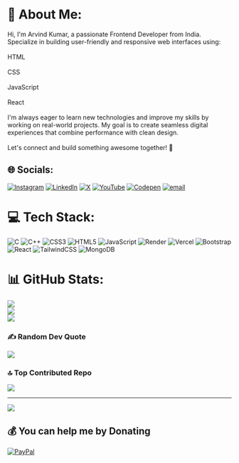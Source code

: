 # 💫 About Me:
Hi, I'm Arvind Kumar, a passionate Frontend Developer from India. Specialize in building user-friendly and responsive web interfaces using:<br><br>HTML<br><br>CSS<br><br>JavaScript<br><br>React<br><br>I'm always eager to learn new technologies and improve my skills by working on real-world projects. My goal is to create seamless digital experiences that combine performance with clean design.<br><br>Let's connect and build something awesome together! 🚀


## 🌐 Socials:
[![Instagram](https://img.shields.io/badge/Instagram-%23E4405F.svg?logo=Instagram&logoColor=white)](https://instagram.com/aviii_prajapati_) [![LinkedIn](https://img.shields.io/badge/LinkedIn-%230077B5.svg?logo=linkedin&logoColor=white)](https://linkedin.com/in/arvind-kumar-a532a3315) [![X](https://img.shields.io/badge/X-black.svg?logo=X&logoColor=white)](https://x.com/@yoursdeveloper) [![YouTube](https://img.shields.io/badge/YouTube-%23FF0000.svg?logo=YouTube&logoColor=white)](https://youtube.com/@YoursDeveloper) [![Codepen](https://img.shields.io/badge/Codepen-000000?logo=codepen&logoColor=white)](https://codepen.io/@yoursdeveloper) [![email](https://img.shields.io/badge/Email-D14836?logo=gmail&logoColor=white)](mailto:arvindkum8312@gmail.com) 

# 💻 Tech Stack:
![C](https://img.shields.io/badge/c-%2300599C.svg?style=for-the-badge&logo=c&logoColor=white) ![C++](https://img.shields.io/badge/c++-%2300599C.svg?style=for-the-badge&logo=c%2B%2B&logoColor=white) ![CSS3](https://img.shields.io/badge/css3-%231572B6.svg?style=for-the-badge&logo=css3&logoColor=white) ![HTML5](https://img.shields.io/badge/html5-%23E34F26.svg?style=for-the-badge&logo=html5&logoColor=white) ![JavaScript](https://img.shields.io/badge/javascript-%23323330.svg?style=for-the-badge&logo=javascript&logoColor=%23F7DF1E) ![Render](https://img.shields.io/badge/Render-%46E3B7.svg?style=for-the-badge&logo=render&logoColor=white) ![Vercel](https://img.shields.io/badge/vercel-%23000000.svg?style=for-the-badge&logo=vercel&logoColor=white) ![Bootstrap](https://img.shields.io/badge/bootstrap-%238511FA.svg?style=for-the-badge&logo=bootstrap&logoColor=white) ![React](https://img.shields.io/badge/react-%2320232a.svg?style=for-the-badge&logo=react&logoColor=%2361DAFB) ![TailwindCSS](https://img.shields.io/badge/tailwindcss-%2338B2AC.svg?style=for-the-badge&logo=tailwind-css&logoColor=white) ![MongoDB](https://img.shields.io/badge/MongoDB-%234ea94b.svg?style=for-the-badge&logo=mongodb&logoColor=white)
# 📊 GitHub Stats:
![](https://github-readme-stats.vercel.app/api?username=CodeWithAviii&theme=dark&hide_border=false&include_all_commits=false&count_private=false)<br/>
![](https://nirzak-streak-stats.vercel.app/?user=CodeWithAviii&theme=dark&hide_border=false)<br/>
![](https://github-readme-stats.vercel.app/api/top-langs/?username=CodeWithAviii&theme=dark&hide_border=false&include_all_commits=false&count_private=false&layout=compact)

### ✍️ Random Dev Quote
![](https://quotes-github-readme.vercel.app/api?type=horizontal&theme=radical)

### 🔝 Top Contributed Repo
![](https://github-contributor-stats.vercel.app/api?username=CodeWithAviii&limit=5&theme=dark&combine_all_yearly_contributions=true)

---
[![](https://visitcount.itsvg.in/api?id=CodeWithAviii&icon=0&color=0)](https://visitcount.itsvg.in)

  ## 💰 You can help me by Donating
  [![PayPal](https://img.shields.io/badge/PayPal-00457C?style=for-the-badge&logo=paypal&logoColor=white)](https://paypal.me/yoursdeveloper) 

  
<!-- Proudly created with GPRM ( https://gprm.itsvg.in ) -->
